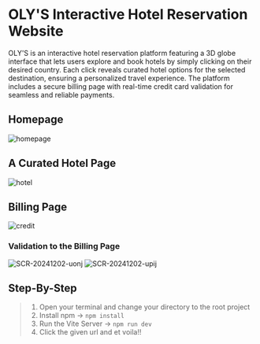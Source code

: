 # OLY'S Interactive Hotel Reservation Website
OLY'S is an interactive hotel reservation platform featuring a 3D globe interface that lets users explore and book hotels by simply clicking on their desired country. Each click reveals curated hotel options for the selected destination, ensuring a personalized travel experience. The platform includes a secure billing page with real-time credit card validation for seamless and reliable payments.
## Homepage
![homepage](https://github.com/user-attachments/assets/8e3859bc-3dec-4e8e-a077-96509165c153)
## A Curated Hotel Page
![hotel](https://github.com/user-attachments/assets/b1d9424a-fd25-446a-a2f5-47076dbe74d8)
## Billing Page
![credit](https://github.com/user-attachments/assets/087534d9-2b20-467b-9250-3be20d09e6a2)
### Validation to the Billing Page
![SCR-20241202-uonj](https://github.com/user-attachments/assets/4f5f2029-0653-472b-9f37-fec306154a5a)
![SCR-20241202-upij](https://github.com/user-attachments/assets/26aab0f7-1dae-4fa7-a54a-686912fb7be6)
## Step-By-Step
>1. Open your terminal and change your directory to the root project
>2. Install npm -> `npm install`
>3. Run the Vite Server -> `npm run dev`
>4. Click the given url and et voila!!
